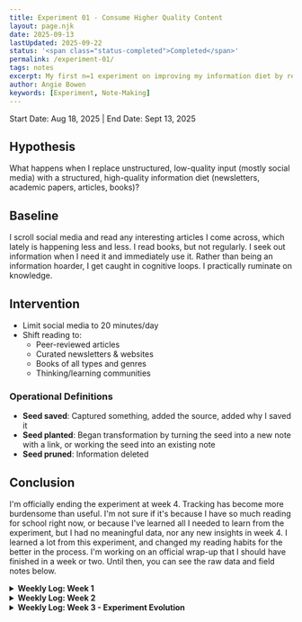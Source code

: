 ```yaml
---
title: Experiment 01 - Consume Higher Quality Content
layout: page.njk
date: 2025-09-13
lastUpdated: 2025-09-22
status: '<span class="status-completed">Completed</span>'
permalink: /experiment-01/
tags: notes
excerpt: My first n=1 experiment on improving my information diet by replacing low-quality, unstructured input with high-quality, curated content.
author: Angie Bowen
keywords: [Experiment, Note-Making]
---
```


Start Date: Aug 18, 2025 | End Date: Sept 13, 2025

## Hypothesis
What happens when I replace unstructured, low-quality input (mostly social media) with a structured, high-quality information diet (newsletters, academic papers, articles, books)?

## Baseline
I scroll social media and read any interesting articles I come across, which lately is happening less and less. I read books, but not regularly. I seek out information when I need it and immediately use it. Rather than being an information hoarder, I get caught in cognitive loops. I practically ruminate on knowledge.

## Intervention
- Limit social media to 20 minutes/day
- Shift reading to:
  - Peer-reviewed articles
  - Curated newsletters & websites
  - Books of all types and genres
  - Thinking/learning communities

### Operational Definitions
- **Seed saved**: Captured something, added the source, added why I saved it
- **Seed planted**: Began transformation by turning the seed into a new note with a link, or working the seed into an existing note
- **Seed pruned**: Information deleted

## Conclusion
I'm officially ending the experiment at week 4. Tracking has become more burdensome than useful. I'm not sure if it's because I have so much reading for school right now, or because I've learned all I needed to learn from the experiment, but I had no meaningful data, nor any new insights in week 4. I learned a lot from this experiment, and changed my reading habits for the better in the process. I'm working on an official wrap-up that I should have finished in a week or two. Until then, you can see the raw data and field notes below.

<details>
<summary><strong>Weekly Log: Week 1</strong></summary>

### Daily Logs
**Date: 2025-08-18**  
- Building: 3 hours  
- Created Random Knowledge Generator tool in PHP

**Date: 2025-08-19**  
- Reading: 60 minutes  
- Social media: 0/20 min  
- Content:  
  - Blog Post - 0 Seeds Saved  
  - Textbook Chapter - 3 Seeds Saved  
  - Blog Post - 1 Seed Saved  
- Total Seeds Saved: 4

**Date: 2025-08-20**  
- Reading: 30 minutes  
- Social media: 20/20 min  
- Content:  
  - Blog Post - 1 Seed Saved  
  - Blog Post - 0 Seeds Saved  
  - Blog Post - 1 Seed Saved  
- Total Seeds Saved: 2

**Date: 2025-08-21**  
- Reading: 30 minutes  
- Social media: 20/20 min  
- Content:  
  - Blog Post - 1 Seed Saved  
  - Journal Article - 2 Seeds Saved  
  - Blog Post from Social Media - 0 Seeds Saved  
- Total Seeds Saved: 3

**Date: 2025-08-22**  
- Reading: 60 minutes  
- Social media: 10/20 min  
- Content:  
  - Journal Article - 0 Seeds Saved  
  - Blog Post - 1 Seed Saved  
  - Blog Post - 0 Seeds Saved  
  - Textbook Chapter - 2 Seeds Saved  
- Total Seeds Saved: 3

**Dates: 2025-08-23 | 2025-08-24**  
- No tracking. Rest days.

#### Weekly Review
- **13 Items Consumed**
- **12 Seeds Saved**
- **4 Seeds Planted**
- **2 Seeds Pruned**
- **92% Seed Generation Rate**
- **33% Plant Rate**
- **17% Prune Rate**

**This Week:**
- Limited social media forced more engagement.
- Structured reading created more unexpected connections.

**Next Week:**
- Track titles and sources consistently.
- Unsubscribe from half of the newsletters.
- Use Readwise for unscheduled reading.

#### Field Notes
**2025-08-18:**
I had an idea for a tool containing all my favorite thinking sites, with a button to get a random article. It seemed perfect for this experiment. I totally vibe-coded it in PHP. And since I don't know PHP, it ate up my time for the day. It was my first time vibe-coding, and it was pretty fun. It was probably a form of procrastination, but I think it'll be a useful tool for the coming weeks. Either way, I love my Random Knowledge Generator!

**2025-08-19:**
Social media was more productive. With only 20 minutes allowed, I had to focus on actual engagement rather than mindless scrolling.
Unscheduled reading becomes invisible. When I read outside my designated blocked times, I didn't take notes, didn't log it, and didn't even track it as reading time. This surprised me. When reading isn't scheduled, it becomes completely automatic and passive.
I signed up for Readwise to sync highlights to my mind garden automatically. Maybe it'll help some with the unscheduled reading. You can even include notes with your highlights so I can reflect when I save.
Though I didn't plant any seeds while reading one of the blog posts, it still contributed to an interesting connection I made between all three readings.

**2025-08-20:**
The single academic reading produced more notes than the two blog posts combined, which only yielded one note between them.

**2025-08-22:**
This is the second time this week that I've been able to connect multiple readings together, even though I chose them spontaneously. Today, I was able to connect the two blog posts I read to the textbook reading I had.

</details>

<details>
<summary><strong>Weekly Log: Week 2</strong></summary>

### Daily Logs
**Date: 2025-08-25**  
- Content:  
  - Everything I Know about Self-Publishing (Kevin Kelly) — Blog — 2 Seeds Saved  
  - A Treatise on AI Chatbots Undermining the Enlightenment — Digital Garden Article — 3 Seeds Saved  
  - Don’t delegate understanding — Blog Post — 1 Seed Saved  
  - Dainton & Zelley (2022), Applying Communication Theory for Professional Life — Textbook — 0 Seeds Saved (deep-work; foundational)  
- Total Seeds Saved: 6

**Date: 2025-08-26**  
- Content:  
  - A Public Academic — Newsletter — 2 Seeds Saved  
  - Cromwell, Haase, & Vladova (2023), Personality and Individual Differences — Journal Article — 0 Seeds Saved (deep-work; foundational)  
- Total Seeds Saved: 2

**Date: 2025-08-27**  
- Content:  
  - Why You Shouldn’t Take Notes on Papers or Lectures — Newsletter — 1 Seed Saved  
  - Have You Ever Had That Feeling That You KNOW Something but Can’t Explain? (Bianca Pereira) — Newsletter — 1 Seed Saved  
  - Torrance (1965), Daedalus — Journal Article — 0 Seeds Saved (deep-work; foundational)  
- Total Seeds Saved: 2

**Date: 2025-08-28**  
- Content:  
  - What Is Charisma? — Newsletter — 2 Seeds Saved  
- Total Seeds Saved: 2

**Dates: 2025-08-29 – 2025-08-31**  
- No tracking. Rest/health days (autoimmune flare starting 08/28).

#### Weekly Review
- **10 Items Consumed**
- **12 Seeds Saved**
- **5 Seeds Planted**
- **2 Seeds Pruned**
- **120% Seed Generation Rate**
- **41% Plant Rate**
- **16% Prune Rate**

**This Week:**
- Some friction emerged this week from different modes of reading.
- Newsletters are still dominating my reading. They're producing seeds but I need more variety.
- An autoimmune flare up cut the week short.

**Next Week:**
- Balance measurement with organic discovery.
- Branch out from newsletters. Add some book chapters.
- Remain mindful of pressure to save seeds.

#### Field Notes
**2025-08-25:**
I noticed a feeling of anxiety while reading Kevin Kelly's self-publishing article. Even though I wasn't expecting to save anything from it, I felt some stress halfway through when I had yet to save a seed. The experiment is creating subtle pressure that interferes with my natural reading patterns.
I finally remembered to use my random article generator and found the Maggie Appleton article. I have a feeling this is an amazing resource I've been neglecting. If I don't use it then it's creation was just procrastination after all.

**2025-08-26:**
Sometimes I need to let myself fall down rabbit holes. Daily logging is revealing some extremely useful patterns but it's also killing some of my natural curiosity. When tracking everything, it becomes impossible to explore topics freely and get into a flow with the information. Today I chose to abandon logging temporarily and jumped into an epistemic disclosure statements rabbit hole.
Academic papers and textbooks for my coursework and capstone tend to bypass the seed phase. It's deep work where new information is immediately processed into new notes or existing evergreen notes.

**2025-08-28:**
Autoimmune flare-up began, limiting my cognitive capacity for remainder of week.

</details>

<details>
<summary><strong>Weekly Log: Week 3 - Experiment Evolution</strong></summary>

### Daily Logs
**Dates: 2025-09-01 – 2025-09-04**  
- Content:  
  - Dainton & Zelley (2022), Applying Communication Theory for Professional Life (Chapters 3 & 5) — Textbook — 0 Seeds Saved (deep-work; foundational)  
  - Coursework: Cognitive and Cultural Communication Theories — Academic Articles — 0 Seeds Saved (deep-work; foundational)  
- Total Seeds Saved: 0
- Sprouts Planted: 11
- Evergreens Grown: 1 (Theory application in educational setting)
- Communication Theory Map of Content Created

**Date: 2025-09-05**  
- Content:  
  - Museum of Color — Essay — 0 Seeds Saved (soul-reading)  
- Total Seeds Saved: 0

**Dates: 2025-09-06 – 2025-09-07**  
- Rest Days

#### Weekly Review
- **12 Items Consumed**
- **0 Seeds Saved**
- **11 Sprouts Planted**
- **1 Evergreen Grown**

**Experiment Evolution - New Reading Taxonomy**
Discovered Reading Types:
- **Seed-Reading**: Newsletters and blog posts where I may be quickly introduced to a new concept. I create a seed so I can come back to it and learn more about it
- **Deep-Reading**: Academic, informative non-fiction. Information is immediately processed into new notes or existing evergreen notes
- **Serendipitous Reading**: Falling down rabbit holes (I only track the source of the fall)
- **Relaxing Reading**: Fiction & pulp. For me, horror, dystopia, fantasy, auto-bios of extreme and complex people
- **Sunshine Reading**: Art, poetry, writing from people I deeply resonate with. Very often unexpected surprises from any form.

**Updated Tracking (Starting Week 4):**
- Total seeds saved weekly with source type
- Total sprouts planted weekly with source type  
- Total evergreens grown weekly with source type
- Connections made this week
- **Relaxing Reading**: What and duration
- **Soul Reading**: What it was and how it fed me
- **Rabbit Hole**: What caused the fall & topic

#### Field Notes
It's 1am, Friday morning, and the last day of reading for week 3 of my planned 8 week experiment. Course reading and work took the entire week, and sitting here in the quiet of the witching hour, my favorite time for personal relaxation, is the first time I've had to read something just for myself all week.

I choose an essay from Emergence Magazine, Museum of Color. I'm a painter. I have a deep love of natural pigments. I devoured the article, taking in every word, and saving no seeds in the process. This wasn't a seed bearing article, it was a soul feeding article. I didn't need to save or capture anything (other than bookmarking it so I can read it again).

At first I thought this was a sign that it's time to wrap up experiment 01 early and declare it a rousing success. Changing my information diet did so much more than expected. I expected both a higher quantity and quality of seeds, notes, and insights, which my new diet did produce. However, it's also changing the way I take notes and seeds just aren't a great indicator of these changes.

Because I saved no new seeds this week. Instead I planted 11 new sprout notes, created a map of content, and grew one evergreen note. The entire first semester of my program is focused on theory. So this week was spent building the "Communication Theory" MOC with the first 12 theories, covering cognition and culture. I made a connection on how one of the theories could be used in an educational setting, which grew one of the sprout notes into an evergreen with my own added insights.

Bonus: I've also noticed an improvement in my attention span since moving away from the click-bait nature of social media.

However, after giving it some further thought, I think I would rather tweak the experiment some and see what else I might learn about this personal taxonomy that I'm excitedly watching emerge.

</details>
